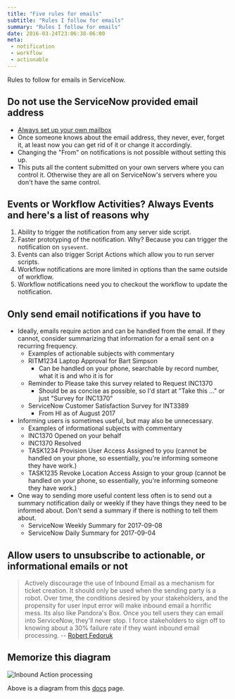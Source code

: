 ```yaml
---
title: "Five rules for emails"
subtitle: "Rules I follow for emails"
summary: "Rules I follow for emails"
date: 2016-03-24T23:06:38-06:00
meta: 
 - notification
 - workflow
 - actionable
---
```

Rules to follow for emails in ServiceNow.
## Do not use the ServiceNow provided email address

-   [Always set up your own mailbox](https://docs.servicenow.com/bundle/jakarta-servicenow-platform/page/administer/reference-pages/concept/c_AlternateEmailConfigurations.html)
-   Once someone knows about the email address, they never, ever, forget
    it, at least now you can get rid of it or change it accordingly.
-   Changing the "From" on notifications is not possible without setting
    this up.
-   This puts all the content submitted on your own servers where you 
    can control it.  Otherwise they are all on ServiceNow's servers 
    where you don't have the same control.

## Events or Workflow Activities? Always Events and here's a list of reasons why

1.  Ability to trigger the notification from any server side script.
2.  Faster prototyping of the notification.  Why?  Because you can 
    trigger the notification on `sysevent`.
3.  Events can also trigger Script Actions which allow you to run server
    scripts.
4.  Workflow notifications are more limited in options than the same 
    outside of workflow.
5.  Workflow notifications need you to checkout the workflow to 
    update the notification.

## Only send email notifications if you have to

-   Ideally, emails require action and can be handled from the email. If
    they cannot, consider summarizing that information for a email sent
    on a recurring frequency.
    -   Examples of actionable subjects with commentary
    -   RITM1234 Laptop Approval for Bart Simpson
        -   Can be handled on your phone, searchable by record number,
            what it is and who it is for
    -   Reminder to Please take this survey related to Request INC1370
        -   Should be as concise as possible, so I'd start at "Take this
            ..." or just "Survey for INC1370"
    -   ServiceNow Customer Satisfaction Survey for INT3389
        -   From HI as of August 2017
-   Informing users is sometimes useful, but may also be unnecessary.
    -   Examples of informational subjects with commentary
    -   INC1370 Opened on your behalf
    -   INC1370 Resolved
    -   TASK1234 Provision User Access Assigned to you (cannot be
        handled on your phone, so essentially, you're informing someone
        they have work.)
    -   TASK1235 Revoke Location Access Assign to your group (cannot be
        handled on your phone, so essentially, you're informing someone
        they have work.)
-   One way to sending more useful content less often is to send out a
    summary notification daily or weekly if they have things they need
    to be informed about. Don't send a summary if there is nothing to
    tell them about.
    -   ServiceNow Weekly Summary for 2017-09-08
    -   ServiceNow Daily Summary for 2017-09-04

## Allow users to unsubscribe to actionable, or informational emails or not

> Actively discourage the use of Inbound Email as a mechanism for ticket
> creation. It should only be used when the sending party is a robot.
> Over time, the conditions desired by your stakeholders, and the
> propensity for user input error will make inbound email a horrific
> mess. Its also like Pandora's Box. Once you tell users they can email
> into ServiceNow, they'll never stop. I force stakeholders to sign off
> to knowing about a 30% failure rate if they want inbound email
> processing. --
> [Robert Fedoruk](https://community.servicenow.com/message/990963#991021)

## Memorize this diagram

![Inbound Action processing](5-rules-for-emails.png)

Above is a diagram from this
[docs](https://docs.servicenow.com/bundle/jakarta-servicenow-platform/page/administer/notification/concept/inbound-action-processing.html)
page.
